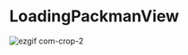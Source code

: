 # LoadingPackmanView

![ezgif com-crop-2](https://github.com/abraaoan/LoadingPackmanView/assets/1753630/cd2402f2-977d-41f9-83ae-6dcd143c7d76)
